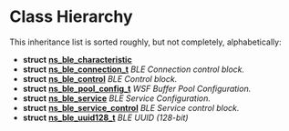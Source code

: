
# Class Hierarchy

This inheritance list is sorted roughly, but not completely, alphabetically:


* **struct** [**ns\_ble\_characteristic**](structns__ble__characteristic.md) 
* **struct** [**ns\_ble\_connection\_t**](structns__ble__connection__t.md) _BLE Connection control block._ 
* **struct** [**ns\_ble\_control**](structns__ble__control.md) _BLE Control block._ 
* **struct** [**ns\_ble\_pool\_config\_t**](structns__ble__pool__config__t.md) _WSF Buffer Pool Configuration._ 
* **struct** [**ns\_ble\_service**](structns__ble__service.md) _BLE Service Configuration._ 
* **struct** [**ns\_ble\_service\_control**](structns__ble__service__control.md) _BLE Service control block._ 
* **struct** [**ns\_ble\_uuid128\_t**](structns__ble__uuid128__t.md) _BLE UUID (128-bit)_ 


